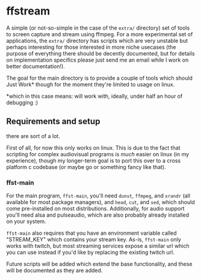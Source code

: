 # ffstream

A simple (or not-so-simple in the case of the `extra/` directory) set of tools to screen capture and stream using ffmpeg.
For a more experimental set of applications, the `extra/` directory has scripts which are very unstable but perhaps interesting for those interested in more niche usecases (the purpose of everything there should be decently documented, but for details on implementation specifics please just send me an email while I work on better documentation!).

The goal for the main directory is to provide a couple of tools which should Just Work* though for the moment they're limited to usage on linux.

*which in this case means: will work with, ideally, under half an hour of debugging :)

## Requirements and setup

there are sort of a lot.

First of all, for now this only works on linux. This is due to the fact that scripting for complex audiovisual programs is *much* easier on linux (in my experience), though my longer-term goal is to port this over to a cross platform c codebase (or maybe go or something fancy like that).

### ffst-main

For the main program, `ffst-main`, you'll need `dunst`, `ffmpeg`, and `xrandr` (all available for most package managers), and `head`, `cut`, and `sed`, which should come pre-installed on most distributions. Additionally, for audio support you'll need alsa and pulseaudio, which are also probably already installed on your system.

`ffst-main` also requires that you have an environment variable called "STREAM_KEY" which contains your stream key. As-is, `ffst-main` only works with twitch, but most streaming services expose a similar url which you can use instead if you'd like by replacing the existing twitch url.

Future scripts will be added which extend the base functionality, and these will be documented as they are added.
